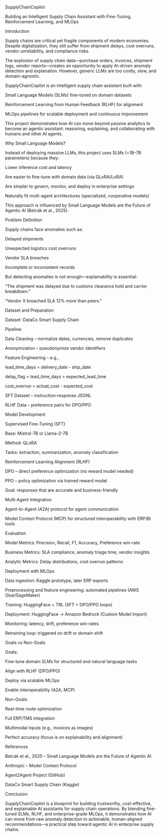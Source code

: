 SupplyChainCopilot

Building an Intelligent Supply Chain Assistant with Fine-Tuning, Reinforcement Learning, and MLOps

Introduction

Supply chains are critical yet fragile components of modern economies. Despite digitalization, they still suffer from shipment delays, cost overruns, vendor unreliability, and compliance risks.

The explosion of supply chain data—purchase orders, invoices, shipment logs, vendor reports—creates an opportunity to apply AI-driven anomaly detection and explanation. However, generic LLMs are too costly, slow, and domain-agnostic.

SupplyChainCopilot is an intelligent supply chain assistant built with:

Small Language Models (SLMs) fine-tuned on domain datasets

Reinforcement Learning from Human Feedback (RLHF) for alignment

MLOps pipelines for scalable deployment and continuous improvement

This project demonstrates how AI can move beyond passive analytics to become an agentic assistant: reasoning, explaining, and collaborating with humans and other AI agents.

Why Small Language Models?

Instead of deploying massive LLMs, this project uses SLMs (~1B–7B parameters) because they:

Lower inference cost and latency

Are easier to fine-tune with domain data (via QLoRA/LoRA)

Are simpler to govern, monitor, and deploy in enterprise settings

Naturally fit multi-agent architectures (specialized, cooperative models)

This approach is influenced by Small Language Models are the Future of Agentic AI (Belcák et al., 2025).

Problem Definition

Supply chains face anomalies such as:

Delayed shipments

Unexpected logistics cost overruns

Vendor SLA breaches

Incomplete or inconsistent records

But detecting anomalies is not enough—explainability is essential:

“The shipment was delayed due to customs clearance hold and carrier breakdown.”

“Vendor X breached SLA 12% more than peers.”

Dataset and Preparation

Dataset: DataCo Smart Supply Chain

Pipeline:

Data Cleaning – normalize dates, currencies, remove duplicates

Anonymization – pseudonymize vendor identifiers

Feature Engineering – e.g.,

lead_time_days = delivery_date - ship_date

delay_flag = lead_time_days > expected_lead_time

cost_overrun = actual_cost - expected_cost

SFT Dataset – instruction–response JSONL

RLHF Data – preference pairs for DPO/PPO

Model Development

Supervised Fine-Tuning (SFT)

Base: Mistral-7B or Llama-2-7B

Method: QLoRA

Tasks: extraction, summarization, anomaly classification

Reinforcement Learning Alignment (RLHF)

DPO – direct preference optimization (no reward model needed)

PPO – policy optimization via trained reward model

Goal: responses that are accurate and business-friendly

Multi-Agent Integration

Agent-to-Agent (A2A) protocol for agent communication

Model Context Protocol (MCP) for structured interoperability with ERP/BI tools

Evaluation

Model Metrics: Precision, Recall, F1, Accuracy, Preference win-rate

Business Metrics: SLA compliance, anomaly triage time, vendor insights

Analytic Metrics: Delay distributions, cost overrun patterns

Deployment with MLOps

Data ingestion: Kaggle prototype, later ERP exports

Preprocessing and feature engineering: automated pipelines (AWS Glue/SageMaker)

Training: HuggingFace + TRL (SFT + DPO/PPO loops)

Deployment: HuggingFace → Amazon Bedrock (Custom Model Import)

Monitoring: latency, drift, preference win-rates

Retraining loop: triggered on drift or domain shift

Goals vs Non-Goals

Goals:

Fine-tune domain SLMs for structured and natural language tasks

Align with RLHF (DPO/PPO)

Deploy via scalable MLOps

Enable interoperability (A2A, MCP)

Non-Goals:

Real-time route optimization

Full ERP/TMS integration

Multimodal inputs (e.g., invoices as images)

Perfect accuracy (focus is on explainability and alignment)

References

Belcák et al., 2025 – Small Language Models are the Future of Agentic AI

Anthropic – Model Context Protocol

Agent2Agent Project (GitHub)

DataCo Smart Supply Chain (Kaggle)

Conclusion

SupplyChainCopilot is a blueprint for building trustworthy, cost-effective, and explainable AI assistants for supply chain operations. By blending fine-tuned SLMs, RLHF, and enterprise-grade MLOps, it demonstrates how AI can move from raw anomaly detection to actionable, human-aligned recommendations—a practical step toward agentic AI in enterprise supply chains.
